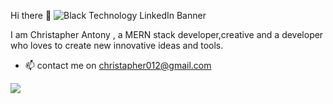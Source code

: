 Hi there 👋
![Black Technology LinkedIn Banner](https://github.com/ChristapherAntony/ChristapherAntony/assets/109226401/3fb3d713-9145-410d-b189-aca76837f4c1)



I am Christapher Antony , a MERN stack developer,creative and a developer who loves to create new innovative ideas and tools. 

- 📫 contact me on christapher012@gmail.com

[![](https://visitcount.itsvg.in/api?id=christapherantony&icon=0&color=0)](https://visitcount.itsvg.in)


<!-- 
- 👀 I’m interested in being a part
- 🌱 I’m currently learning ...
- 💞️ I’m looking to collaborate on ...

 -->
<!---
ChristapherAntony/ChristapherAntony is a ✨ special ✨ repository because its `README.md` (this file) appears on your GitHub profile.
You can click the Preview link to take a look at your changes.
--->
